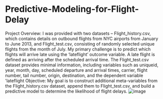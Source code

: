 # Predictive-Modeling-for-Flight-Delay

Project Overview:
I was provided with two datasets – Flight_history.csv, which contains details on outbound flights from NYC airports from January to June 2013, and Flight_test.csv, consisting of randomly selected unique flights from the month of July.
My primary challenge is to predict which flights will arrive late using the ‘lateflight’ outcome variable. A late flight is defined as arriving after the scheduled arrival time.
The Flight_test.csv dataset provides minimal information, including variables such as uniqueid, year, month, day, scheduled departure and arrival times, carrier, flight number, tail number, origin, destination, and the dependent variable 'lateflight
Objective:
My goal is to construct additional meta-variables from the Flight_history.csv dataset, append them to Flight_test.csv, and build a predictive model to determine the likelihood of flight delays.
![image](https://github.com/RanganathS93/Predictive-Modeling-for-Flight-Delay/assets/93627562/a638d6ac-da33-4ecb-a3fc-46001b1abf84)
